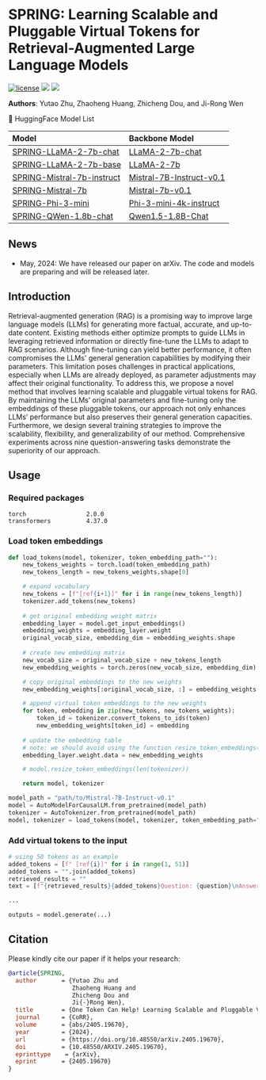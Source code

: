 # SPRING: Learning Scalable and Pluggable Virtual Tokens for Retrieval-Augmented Large Language Models

<p>
<a href="https://github.com/DaoD/SPRING/blob/main/LICENSE"><img src="https://img.shields.io/badge/License-MIT-blue" alt="license"></a>
<a href="https://arxiv.org/abs/2405.19670"><img src="https://img.shields.io/badge/Paper-Arxiv-red"></a>
<a href="https://huggingface.co/yutaozhu94/SPRING"><img src="https://img.shields.io/badge/Embeddings-%F0%9F%A4%97%20Hugging%20Face-8A2BE2"></a>
</p>

**Authors**: Yutao Zhu, Zhaoheng Huang, Zhicheng Dou, and Ji-Rong Wen

<p>
🤗 HuggingFace Model List
</p>

| Model                                                                            | Backbone Model                                                          |
|:---------------------------------------------------------------------------------|:------------------------------------------------------------------------|
| [SPRING-LLaMA-2-7b-chat]()   | [LLaMA-2-7b-chat](https://huggingface.co/meta-llama/Llama-2-7b-chat-hf) |
| [SPRING-LLaMA-2-7b-base]()   | [LLaMA-2-7b](https://huggingface.co/meta-llama/Llama-2-7b-hf)           |
| [SPRING-Mistral-7b-instruct]()         | [Mistral-7B-Instruct-v0.1](https://huggingface.co/mistralai/Mistral-7B-Instruct-v0.1)          |
| [SPRING-Mistral-7b]()           | [Mistral-7b-v0.1](https://huggingface.co/mistralai/Mistral-7B-v0.1)               |
| [SPRING-Phi-3-mini]()           | [Phi-3-mini-4k-instruct](huggingface.co/microsoft/Phi-3-mini-4k-instruct)              |
| [SPRING-QWen-1.8b-chat]()           | [Qwen1.5-1.8B-Chat](https://huggingface.co/Qwen/Qwen1.5-1.8B-Chat)              |

## News
- May, 2024: We have released our paper on arXiv. The code and models are preparing and will be released later.

## Introduction

Retrieval-augmented generation (RAG) is a promising way to improve large language models (LLMs) for generating more factual, accurate, and up-to-date content. Existing methods either optimize prompts to guide LLMs in leveraging retrieved information or directly fine-tune the LLMs to adapt to RAG scenarios. Although fine-tuning can yield better performance, it often compromises the LLMs' general generation capabilities by modifying their parameters. This limitation poses challenges in practical applications, especially when LLMs are already deployed, as parameter adjustments may affect their original functionality. To address this, we propose a novel method that involves learning scalable and pluggable virtual tokens for RAG. By maintaining the LLMs’ original parameters and fine-tuning only the embeddings of these pluggable tokens, our approach not only enhances LLMs’ performance but also preserves their general generation capacities. Furthermore, we design several training strategies to improve the scalability, flexibility, and generalizability of our method. Comprehensive experiments across nine question-answering tasks demonstrate the superiority of our approach.

## Usage

### Required packages
```
torch                 2.0.0
transformers          4.37.0
```

### Load token embeddings
```python
def load_tokens(model, tokenizer, token_embedding_path=""):
    new_tokens_weights = torch.load(token_embedding_path)
    new_tokens_length = new_tokens_weights.shape[0]

    # expand vocabulary
    new_tokens = [f"[ref{i+1}]" for i in range(new_tokens_length)]
    tokenizer.add_tokens(new_tokens)
    
    # get original embedding weight matrix
    embedding_layer = model.get_input_embeddings()
    embedding_weights = embedding_layer.weight
    original_vocab_size, embedding_dim = embedding_weights.shape
    
    # create new embedding matrix
    new_vocab_size = original_vocab_size + new_tokens_length
    new_embedding_weights = torch.zeros(new_vocab_size, embedding_dim)

    # copy original embeddings to the new weights
    new_embedding_weights[:original_vocab_size, :] = embedding_weights

    # append virtual token embeddings to the new weights
    for token, embedding in zip(new_tokens, new_tokens_weights):
        token_id = tokenizer.convert_tokens_to_ids(token)
        new_embedding_weights[token_id] = embedding
    
    # update the embedding table
    # note: we should avoid using the function resize_token_embeddings() because this function will also change the lm_head of the model
    embedding_layer.weight.data = new_embedding_weights

    # model.resize_token_embeddings(len(tokenizer))

    return model, tokenizer

model_path = "path/to/Mistral-7B-Instruct-v0.1"
model = AutoModelForCausalLM.from_pretrained(model_path)
tokenizer = AutoTokenizer.from_pretrained(model_path)
model, tokenizer = load_tokens(model, tokenizer, token_embedding_path="/path/to/mistral.7b.instruct.added_token_embeddings.pt")
```

### Add virtual tokens to the input
```python
# using 50 tokens as an example
added_tokens = [f" [ref{i}]" for i in range(1, 51)]
added_tokens = "".join(added_tokens)
retrieved_results = ""
text = [f"{retrieved_results}{added_tokens}Question: {question}\nAnswer:"]

...

outputs = model.generate(...)

```


## Citation
Please kindly cite our paper if it helps your research:
```BibTex
@article{SPRING,
  author       = {Yutao Zhu and
                  Zhaoheng Huang and
                  Zhicheng Dou and
                  Ji{-}Rong Wen},
  title        = {One Token Can Help! Learning Scalable and Pluggable Virtual Tokens for Retrieval-Augmented Large Language Models},
  journal      = {CoRR},
  volume       = {abs/2405.19670},
  year         = {2024},
  url          = {https://doi.org/10.48550/arXiv.2405.19670},
  doi          = {10.48550/ARXIV.2405.19670},
  eprinttype    = {arXiv},
  eprint       = {2405.19670}
}
```
